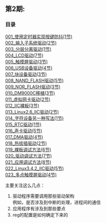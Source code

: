 
## 第2期:  

### 目录  

[001_使用定时器实现按键防抖(1节)](./001_使用定时器实现按键防抖.md)   
[002_输入子系统驱动(2节)](./002_输入子系统驱动.md)   
[003_分层分离驱动(1节)](./003_分层分离驱动.md)   
[004_LCD驱动(7节)](./004_LCD驱动.md)   
[005_触摸屏驱动(3节)](./005_触摸屏驱动.md)   
[006_USB设备驱动(4节)](./006_USB设备驱动(4节).md)   
[007_块设备驱动(3节)](./007_块设备驱动.md)   
[008_NAND_FLASH驱动(5节)](./008_NAND_FLASH驱动(5节).md)   
[009_NOR_FLASH驱动(3节)](./009_NOR_FLASH驱动(3节).md)   
[010_DM9000C移植(3节)](./010_DM9000C移植(3节).md)   
[011_虚拟网卡驱动(2节)](./011_虚拟网卡驱动(2节).md)   
[012_IIC裸板(3节)](./012_IIC裸板(3节).md)   
[013_Linux2.6_IIC驱动(2节)](./013_Linux2.6_IIC驱动(2节).md)   
[014_字符设备另一种写法(1节)](./014_字符设备另一种写法.md)   
[015_RTC驱动(1节)](./015_RTC驱动(1节).md)   
[016_声卡驱动(5节)](./016_声卡驱动(5节).md)   
[017_DMA驱动(4节)](./017_DMA驱动(4节).md)   
[018_热拔插驱动(2节)](./018_热拔插驱动(2节).md)   
[019_裸板调试方法(6节)](./019_裸板调试方法(6节).md)   
[020_驱动调试方法(7节)](./020_驱动调试方法(7节).md)   
[021_应用调试方法(8节)](./021_应用调试方法(8节).md)   
[022_Linux3.4.2_IIC驱动(5节)](./022_Linux3.4.2_IIC驱动(5节).md)   
[023_多点触摸屏驱动(4节)](./023_多点触摸屏驱动(4节).md)  

主要关注这么几点：  
1. 驱动程序需要调用那些驱动架构  
例如，是否涉及到中断的处理，进程间的通信  
2. 应用程序有涉及到那些要点  
3. reg的配置是如何确定下来的  
